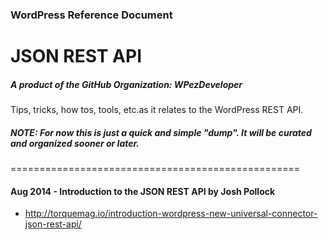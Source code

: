 ### WordPress Reference Document
# JSON REST API
##### A product of the GitHub Organization: WPezDeveloper

Tips, tricks, how tos, tools, etc.as it relates to the WordPress REST API.

##### NOTE: For now this is just a quick and simple "dump". It will be curated and organized sooner or later.

==================================================

#### Aug 2014 - Introduction to the JSON REST API by Josh Pollock
 - http://torquemag.io/introduction-wordpress-new-universal-connector-json-rest-api/
